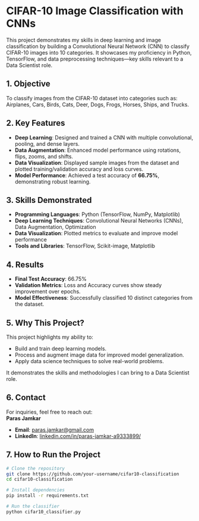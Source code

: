 # CIFAR-10 Image Classification with CNNs
This project demonstrates my skills in deep learning and image classification by building a Convolutional Neural Network (CNN) to classify CIFAR-10 images into 10 categories. It showcases my proficiency in Python, TensorFlow, and data preprocessing techniques—key skills relevant to a Data Scientist role.

## 1. Objective
To classify images from the CIFAR-10 dataset into categories such as:  
Airplanes, Cars, Birds, Cats, Deer, Dogs, Frogs, Horses, Ships, and Trucks.

## 2. Key Features
- **Deep Learning**: Designed and trained a CNN with multiple convolutional, pooling, and dense layers.
- **Data Augmentation**: Enhanced model performance using rotations, flips, zooms, and shifts.
- **Data Visualization**: Displayed sample images from the dataset and plotted training/validation accuracy and loss curves.
- **Model Performance**: Achieved a test accuracy of **66.75%**, demonstrating robust learning.

## 3. Skills Demonstrated
- **Programming Languages**: Python (TensorFlow, NumPy, Matplotlib)
- **Deep Learning Techniques**: Convolutional Neural Networks (CNNs), Data Augmentation, Optimization
- **Data Visualization**: Plotted metrics to evaluate and improve model performance
- **Tools and Libraries**: TensorFlow, Scikit-image, Matplotlib

## 4. Results
- **Final Test Accuracy**: 66.75%
- **Validation Metrics**: Loss and Accuracy curves show steady improvement over epochs.
- **Model Effectiveness**: Successfully classified 10 distinct categories from the dataset.

## 5. Why This Project?
This project highlights my ability to:
- Build and train deep learning models.
- Process and augment image data for improved model generalization.
- Apply data science techniques to solve real-world problems.

It demonstrates the skills and methodologies I can bring to a Data Scientist role.

## 6. Contact
For inquiries, feel free to reach out:  
**Paras Jamkar**  
- **Email**: paras.jamkar@gmail.com  
- **LinkedIn**: [linkedin.com/in/paras-jamkar-a9333899/](https://www.linkedin.com/in/paras-jamkar-a9333899/)

## 7. How to Run the Project
```bash
# Clone the repository
git clone https://github.com/your-username/cifar10-classification
cd cifar10-classification

# Install dependencies
pip install -r requirements.txt

# Run the classifier
python cifar10_classifier.py

